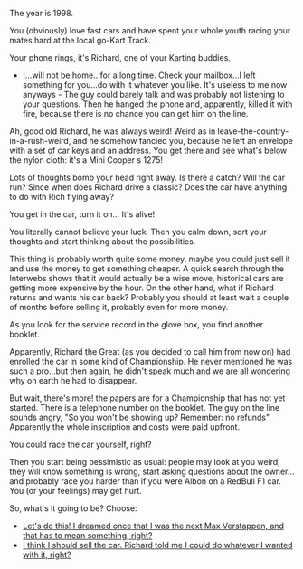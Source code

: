 The year is 1998.

You (obviously) love fast cars and have spent your whole youth racing your mates hard at the local go-Kart Track.

Your phone rings, it's Richard, one of your Karting buddies.
- I...will not be home...for a long time. Check your mailbox...I left something for you...do with it whatever you like. It's useless to me now anyways - The guy could barely talk and was probably not listening to your questions. Then he hanged the phone and, apparently, killed it with fire, because there is no chance you can get him on the line.

Ah, good old Richard, he was always weird! Weird as in leave-the-country-in-a-rush-weird, and he somehow fancied you, because he left an envelope with a set of car keys and an address. You get there and see what's below the nylon cloth: it's a Mini Cooper s 1275!

Lots of thoughts bomb your head right away. Is there a catch? Will the car run? Since when does Richard drive a classic? Does the car have anything to do with Rich flying away?

You get in the car, turn it on... It's alive!

You literally cannot believe your luck. Then you calm down, sort your thoughts  and start thinking about the possibilities.

This thing is probably worth quite some money, maybe you could just sell it and use the money to get something cheaper. A quick search through the Interwebs shows that it would actually be a wise move, historical cars are getting more expensive by the hour.
On the other hand, what if Richard returns and wants his car back? Probably you should at least wait a couple of months before selling it, probably even for more money.

As you look for the service record in the glove box, you find another booklet.

Apparently, Richard the Great (as you decided to call him from now on) had enrolled the car in some kind of Championship. He never mentioned he was such a pro...but then again, he didn't speak much and we are all wondering why on earth he had to disappear.

But wait, there's more! the papers are for a Championship that has not yet started. There is a telephone number on the booklet. The guy on the line sounds angry, "So you won't be showing up? Remember: no refunds". Apparently the whole inscription and costs were paid upfront.

You could race the car yourself, right?

Then you start being pessimistic as usual: people may look at you weird, they will know something is wrong, start asking questions about the owner... and probably race you harder than if you were Albon on a RedBull F1 car. You (or your feelings) may get hurt.

So, what's it going to be? Choose:
- [Let's do this! I dreamed once that I was the next Max Verstappen, and that has to mean something, right?](./10871.md)
- [I think I should sell the car. Richard told me I could do whatever I wanted with it, right?](./14045.md)
